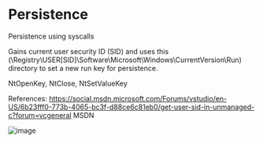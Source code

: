 # Persistence
Persistence using syscalls 

Gains current user security ID (SID) and uses this (\Registry\USER\[SID]\Software\Microsoft\Windows\CurrentVersion\Run) directory to set a new run key for persistence.

NtOpenKey, NtClose, NtSetValueKey

References:
https://social.msdn.microsoft.com/Forums/vstudio/en-US/6b23fff0-773b-4065-bc3f-d88ce6c81eb0/get-user-sid-in-unmanaged-c?forum=vcgeneral
MSDN

![image](https://user-images.githubusercontent.com/108234104/197347717-c7106136-eba8-4ac0-b9c7-81df607f44be.png)
